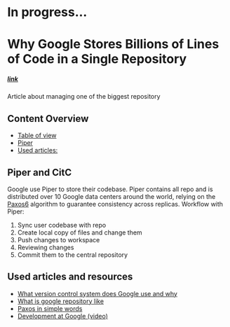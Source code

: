 # In progress...

# Why Google Stores Billions of Lines of Code in a Single Repository
##### [link](https://cacm.acm.org/magazines/2016/7/204032-why-google-stores-billions-of-lines-of-code-in-a-single-repository/fulltext)
Article about managing one of the biggest repository

## Content Overview
  - [Table of view](#table-of-view)
  - [Piper](#piper)
  - [Used articles:](#used-articles)

## Piper and CitC
Google use Piper to store their codebase. Piper contains all repo and is distributed over 10 Google data centers around the world, relying on the [Paxos6](https://en.wikipedia.org/wiki/Paxos_(computer_science)) algorithm to guarantee consistency across replicas. 
Workflow with Piper:
1. Sync user codebase with repo
2. Create local copy of files and change them
3. Push changes to workspace
4. Reviewing changes
5. Commit them to the central repository



## Used articles and resources
 - [What version control system does Google use and why](https://www.quora.com/What-version-control-system-does-Google-use-and-why#:~:text=What%20source%20control%20does%20Google,internally%20developed%20system%20called%20Piper.&text=Google's%20monolithic%20repository%20provides%20a,of%20developers%20around%20the%20world.)
 - [What is google repository like](https://softwareengineering.stackexchange.com/questions/41435/what-is-googles-repository-like)
 - [Paxos in simple words](https://www.researchgate.net/publication/358603298_Understanding_Paxos_and_other_distributed_consensus_algorithms)
 - [Development at Google (video)](https://www.infoq.com/presentations/Development-at-Google/)